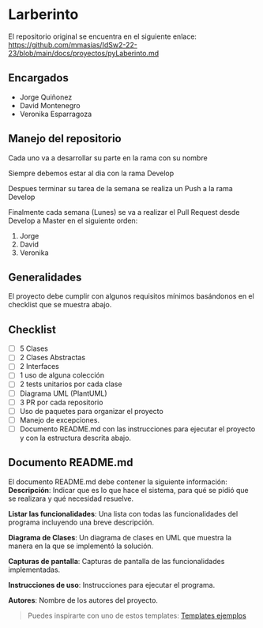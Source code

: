 # Larberinto

El repositorio original se encuentra en el siguiente enlace: https://github.com/mmasias/IdSw2-22-23/blob/main/docs/proyectos/pyLaberinto.md

## Encargados

-   Jorge Quiñonez
-   David Montenegro
-   Veronika Esparragoza

## Manejo del repositorio

Cada uno va a desarrollar su parte en la rama con su nombre

Siempre debemos estar al dia con la rama Develop

Despues terminar su tarea de la semana se realiza un Push a la rama Develop

Finalmente cada semana (Lunes) se va a realizar el Pull Request desde Develop a Master en el siguiente orden:

1. Jorge
2. David
3. Veronika
## Generalidades

El proyecto debe cumplir con algunos requisitos mínimos basándonos en el checklist que se muestra abajo.

## Checklist

-   [ ] 5 Clases
-   [ ] 2 Clases Abstractas
-   [ ] 2 Interfaces
-   [ ] 1 uso de alguna colección
-   [ ] 2 tests unitarios por cada clase
-   [ ] Diagrama UML (PlantUML)
-   [ ] 3 PR por cada repositorio
-   [ ] Uso de paquetes para organizar el proyecto
-   [ ] Manejo de excepciones.
-   [ ] Documento README.md con las instrucciones para ejecutar el proyecto y con la estructura descrita abajo.

## Documento README.md

El documento README.md debe contener la siguiente información:
**Descripción**: Indicar que es lo que hace el sistema, para qué se pidió que se realizara y qué necesidad resuelve.

**Listar las funcionalidades**: Una lista con todas las funcionalidades del programa incluyendo una breve descripción.

**Diagrama de Clases**: Un diagrama de clases en UML que muestra la manera en la que se implementó la solución.

**Capturas de pantalla**: Capturas de pantalla de las funcionalidades implementadas.

**Instrucciones de uso**: Instrucciones para ejecutar el programa.

**Autores**: Nombre de los autores del proyecto.

> Puedes inspirarte con uno de estos templates: [Templates ejemplos](https://github.com/durgeshsamariya/awesome-github-profile-readme-templates/tree/master/templates)
